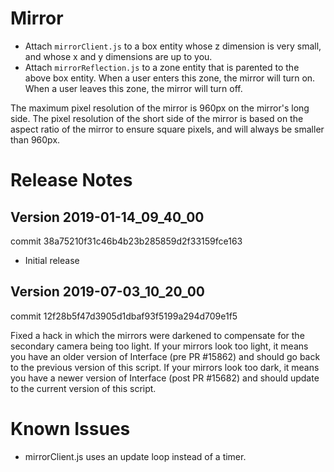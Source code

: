 # Mirror
- Attach `mirrorClient.js` to a box entity whose z dimension is very small, and whose x and y dimensions are up to you.
- Attach `mirrorReflection.js` to a zone entity that is parented to the above box entity. When a user enters this zone, the mirror will turn on. When a user leaves this zone, the mirror will turn off.

The maximum pixel resolution of the mirror is 960px on the mirror's long side. The pixel resolution of the short side of the mirror is based on the aspect ratio of the mirror to ensure square pixels, and will always be smaller than 960px.

# Release Notes
## Version 2019-01-14_09_40_00
commit 38a75210f31c46b4b23b285859d2f33159fce163
- Initial release

## Version 2019-07-03_10_20_00
commit 12f28b5f47d3905d1dbaf93f5199a294d709e1f5

Fixed a hack in which the mirrors were darkened to compensate for the secondary camera being too light.
If your mirrors look too light, it means you have an older version of Interface (pre PR #15862) and should go back to the previous version of this script.
If your mirrors look too dark, it means you have a newer version of Interface (post PR #15682) and should update to the current version of this script.

# Known Issues
- mirrorClient.js uses an update loop instead of a timer.
